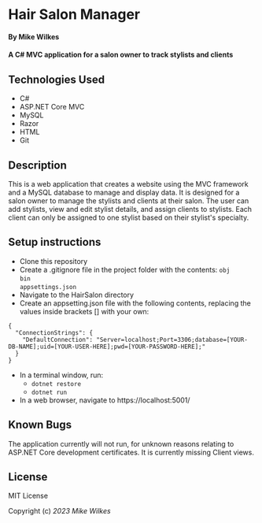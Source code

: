 # Hair Salon Manager

#### By Mike Wilkes

#### A C# MVC application for a salon owner to track stylists and clients

## Technologies Used

* C#
* ASP.NET Core MVC
* MySQL
* Razor
* HTML
* Git

## Description
This is a web application that creates a website using the MVC framework and a MySQL database to manage and display data. It is designed for a salon owner to manage the stylists and clients at their salon. The user can add stylists, view and edit stylist details, and assign clients to stylists. Each client can only be assigned to one stylist based on their stylist's specialty.

## Setup instructions
- Clone this repository
- Create a .gitignore file in the project folder with the contents:
    `obj`<br>
    `bin`<br>
    `appsettings.json`
- Navigate to the HairSalon directory
- Create an appsetting.json file with the following contents, replacing the values inside brackets [] with your own:
```
{
  "ConnectionStrings": {
    "DefaultConnection": "Server=localhost;Port=3306;database=[YOUR-DB-NAME];uid=[YOUR-USER-HERE];pwd=[YOUR-PASSWORD-HERE];"
  }
}
```
- In a terminal window, run:
  - `dotnet restore`
  - `dotnet run`
- In a web browser, navigate to https://localhost:5001/

## Known Bugs
The application currently will not run, for unknown reasons relating to ASP.NET Core development certificates. 
It is currently missing Client views.

## License

MIT License

Copyright (c) _2023_ _Mike Wilkes_ 